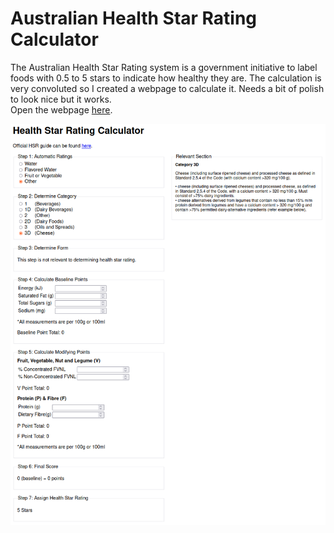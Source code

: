 # Australian Health Star Rating Calculator
The Australian Health Star Rating system is a government initiative to label foods with 0.5 to 5 stars to indicate how healthy they are. The calculation is very convoluted so I created a webpage to calculate it. Needs a bit of polish to look nice but it works.    
Open the webpage [here](https://sskki-exe.github.io/Australian-Health-Star-Rating-Calculator/).

![](/images/screenshot.png)